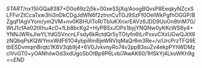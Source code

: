 $START$/nx15IiGQa8387+D0o69z2j5k+00xeSSjXq/AoogBQvsP8EeqkyNZcxSLFFvrZtCcaTxw3hi3nDkCDgJdWN6f2ztnnCuTOJ9SzFf0OeIWkPgfhOGGP/BZgqf1AgVYom/ym2VM+nv0KBHUlToR/TbluKXnxrEAVz6JDD9UoOn8tnM7G/WtJ1cfAe02tXhu4cO+fLb8bcKg2+HyPBSxJOPs1byjYNQNw0yKKcWS6y4+YNNJWRsJlwYLYdGSVncnLFsdy6kRctdQr5yTOIyfn6tLrPxxvCXxUGwQJtX6zNQbqPsKQWYmxWdF61O4ybpiRmBjeWRVIqMaQr6m3Re+/v/UrcPrzTFQ9EtbESDvmqmBrqtc1K6V3qb9j4+6V0JvkvnyRo74v2ppB3suZv4ekpPYhWDMzclVvGT0+yOANhilwOd3xdUgoSbOtBp9P6Lvbi7AwAK60/1HSkYj4LkoWKh9g==$END$
